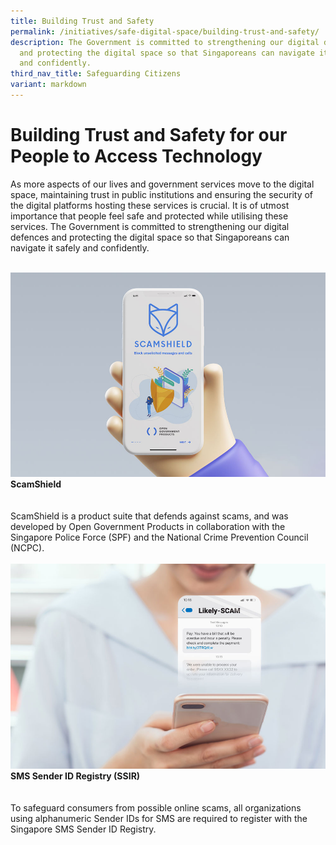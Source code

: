 ```yaml
---
title: Building Trust and Safety
permalink: /initiatives/safe-digital-space/building-trust-and-safety/
description: The Government is committed to strengthening our digital defences
  and protecting the digital space so that Singaporeans can navigate it safely
  and confidently.
third_nav_title: Safeguarding Citizens
variant: markdown
---
```

# Building Trust and Safety for our People to Access Technology

As more aspects of our lives and government services move to the digital space, maintaining trust in public institutions and ensuring the security of the digital platforms hosting these services is crucial. It is of utmost importance that people feel safe and protected while utilising these services. The Government is committed to strengthening our digital defences and protecting the digital space so that Singaporeans can navigate it safely and confidently.

<br>

<div class="row">

<div class="col"> 
<a href="/initiatives/scamshield"><img src="/images/initiatives/overview-pages/scamshield-overview.jpg" alt="ScamShield"></a><br>
     <div class="header"><b>ScamShield</b></div><br>
    <div class="para"><br>ScamShield is a product suite that defends against scams, and was developed by Open Government Products in collaboration with the Singapore Police Force (SPF) and the National Crime Prevention Council (NCPC).
</div>
<br>
</div>

<div class="col"> 
<a href="/initiatives/ssir"><img src="/images/initiatives/overview-pages/ssir-overview.jpg" alt="SMS Sender ID Registry (SSIR)"></a><br>
    <div class="header"><b>SMS Sender ID Registry (SSIR)</b></div><br>
    <div class="para"><br>To safeguard consumers from possible online scams, all organizations using alphanumeric Sender IDs for SMS are required to register with the Singapore SMS Sender ID Registry.
</div>
<br></div>

<div class="col"> 
</div>
	
</div>